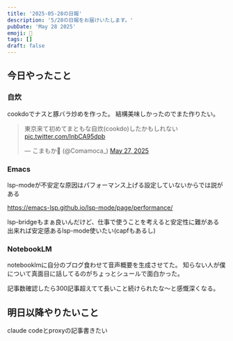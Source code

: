 ```yaml
---
title: '2025-05-28の日報'
description: '5/28の日報をお届けいたします。'
pubDate: 'May 28 2025'
emoji: 🦊
tags: []
draft: false
---
```


## 今日やったこと

### 自炊

cookdoでナスと豚バラ炒めを作った。 結構美味しかったのでまた作りたい。

<blockquote class="twitter-tweet"><p lang="ja" dir="ltr">東京来て初めてまともな自炊(cookdo)したかもしれない <a href="https://t.co/lnbCA95dpb">pic.twitter.com/lnbCA95dpb</a></p>&mdash; こまもか🦊 (@Comamoca_) <a href="https://twitter.com/Comamoca_/status/1927338864198262868?ref_src=twsrc%5Etfw">May 27, 2025</a></blockquote> <script async src="https://platform.twitter.com/widgets.js" charset="utf-8"></script>

### Emacs

lsp-modeが不安定な原因はパフォーマンス上げる設定していないからでは説がある

https://emacs-lsp.github.io/lsp-mode/page/performance/

lsp-bridgeもまぁ良いんだけど、仕事で使うことを考えると安定性に難がある
出来れば安定感あるlsp-mode使いたい(capfもあるし)

### NotebookLM

notebooklmに自分のブログ食わせて音声概要を生成させてた。
知らない人が僕について真面目に話してるのがちょっとシュールで面白かった。

記事数確認したら300記事超えてて長いこと続けられたな〜と感慨深くなる。

## 明日以降やりたいこと

claude codeとproxyの記事書きたい
